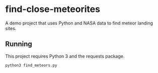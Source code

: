 # find-close-meteorites
A demo project that uses Python and NASA data to find meteor landing sites.

## Running 

This project requires Python 3 and the requests package.

`python3 find_meteors.py`
